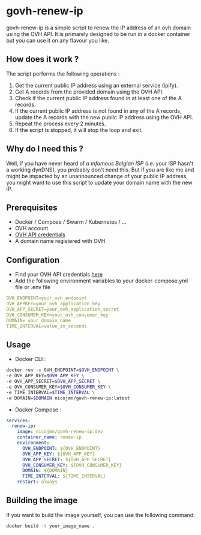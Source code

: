 # govh-renew-ip

govh-renew-ip is a simple script to renew the IP address of an ovh domain using the OVH API. It is primarely designed to be run in
a docker container but you can use it on any flavour you like.

## How does it work ?

The script performs the following operations :

1. Get the current public IP address using an external service (ipify).
2. Get A records from the provided domain using the OVH API.
3. Check if the current public IP address found in at least one of the A records.
4. If the current public IP address is not found in any of the A records, update the A records with the new public IP address using the OVH API.
5. Repeat the process every 2 minutes.
6. If the script is stopped, it will stop the loop and exit.

## Why do I need this ?

Well, if you have never heard of *a infamous Belgian ISP* (i.e. your ISP hasn't a working dynDNS), you probably don't need this. But if you are like me and might be impacted by an unannounced change of your public IP address, you might want to use this script to update your domain name with the new IP.

## Prerequisites

- Docker / Compose / Swarm / Kubernetes / ...
- OVH account
- [OVH API credentials](https://api.ovh.com/createToken/)
- A domain name registered with OVH

## Configuration

- Find your OVH API credentials [here](https://api.ovh.com/createToken/)
- Add the following environment variables to your docker-compose.yml file or .env file

```yaml
OVH_ENDPOINT=your_ovh_endpoint
OVH_APPKEY=your_ovh_application_key
OVH_APP_SECRET=your_ovh_application_secret
OVH_CONSUMER_KEY=your_ovh_consumer_key
DOMAIN= your_domain_name
TIME_INTERVAL=value_in_seconds
```

## Usage

- Docker CLI :

```bash
docker run -e OVH_ENDPOINT=$OVH_ENDPOINT \
-e OVH_APP_KEY=$OVH_APP_KEY \
-e OVH_APP_SECRET=$OVH_APP_SECRET \
-e OVH_CONSUMER_KEY=$OVH_CONSUMER_KEY \
-e TIME_INTERVAL=$TIME_INTERVAL \
-e DOMAIN=$DOMAIN nicojmn/govh-renew-ip:latest
```

- Docker Compose :

```yaml
services:
  renew-ip:
    image: nicojmn/govh-renew-ip:dev
    container_name: renew-ip
    environment:
      OVH_ENDPOINT: ${OVH_ENDPOINT}
      OVH_APP_KEY: ${OVH_APP_KEY}
      OVH_APP_SECRET: ${OVH_APP_SECRET}
      OVH_CONSUMER_KEY: ${OVH_CONSUMER_KEY}
      DOMAIN: ${DOMAIN}
      TIME_INTERVAL: ${TIME_INTERVAL}
    restart: always
```

## Building the image

If you want to build the image yourself, you can use the following command:

```bash
docker build -t your_image_name .
```
